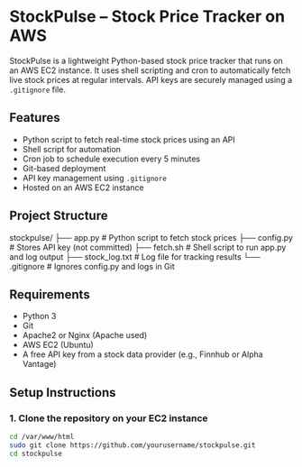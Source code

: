 # StockPulse – Stock Price Tracker on AWS

StockPulse is a lightweight Python-based stock price tracker that runs on an AWS EC2 instance. It uses shell scripting and cron to automatically fetch live stock prices at regular intervals. API keys are securely managed using a `.gitignore` file.

## Features

- Python script to fetch real-time stock prices using an API
- Shell script for automation
- Cron job to schedule execution every 5 minutes
- Git-based deployment
- API key management using `.gitignore`
- Hosted on an AWS EC2 instance

## Project Structure

stockpulse/
├── app.py           # Python script to fetch stock prices
├── config.py        # Stores API key (not committed)
├── fetch.sh         # Shell script to run app.py and log output
├── stock_log.txt    # Log file for tracking results
└── .gitignore       # Ignores config.py and logs in Git

## Requirements

- Python 3
- Git
- Apache2 or Nginx (Apache used)
- AWS EC2 (Ubuntu)
- A free API key from a stock data provider (e.g., Finnhub or Alpha Vantage)

##  Setup Instructions

### 1. Clone the repository on your EC2 instance

```bash
cd /var/www/html
sudo git clone https://github.com/yourusername/stockpulse.git
cd stockpulse


